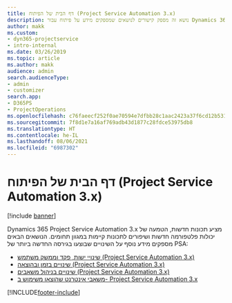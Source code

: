 ```yaml
---
title: דף הבית של הפיתוח (Project Service Automation 3.x)
description: נושא זה מספק קישורים לנושאים שמספקים מידע על פיתוח עבור Dynamics 365 Project Service Automation (PSA)‎ גירסה ‎3.x.
author: makk
ms.custom:
- dyn365-projectservice
- intro-internal
ms.date: 03/26/2019
ms.topic: article
ms.author: makk
audience: admin
search.audienceType:
- admin
- customizer
search.app:
- D365PS
- ProjectOperations
ms.openlocfilehash: c76faeecf252f0ae70594e7dfbb28c1aac2423a37f6cd12b53103dd7a493306e
ms.sourcegitcommit: 7f8d1e7a16af769adb43d1877c28fdce53975db8
ms.translationtype: HT
ms.contentlocale: he-IL
ms.lasthandoff: 08/06/2021
ms.locfileid: "6987302"
---
```

# <a name="development-home-page-project-service-automation-3x"></a>דף הבית של הפיתוח (Project Service Automation 3.x)

[!include [banner](../../includes/psa-now-project-operations.md)]

Dynamics 365 Project Service Automation 3.x מציע תכונות חדשות, הטמעה של יכולות פלטפורמה חדשות ושיפורים לתכונות קיימות במגוון תחומים. הנושאים הבאים מספקים מידע נוסף על השינויים שבוצעו בגירסה החדשה ביותר של PSA:

- [שינויי ישות, פקד וממשק משתמש (Project Service Automation 3.x)](../developer-guides/entity-changes-v3.x.md)
- [שינויים בזמן ובהוצאה (Project Service Automation 3.x)](../developer-guides/time-expense-changes-v3.x.md)
- [שינויים בניהול משאבים (Project Service Automation 3.x)](../developer-guides/resource-management-changes-v3.x.md)
- [משאבי אינטרנט שהוצאו משימוש ב- Project Service Automation 3.x](../developer-guides/web-resources-deprecated-v3.x.md)


[!INCLUDE[footer-include](../../includes/footer-banner.md)]